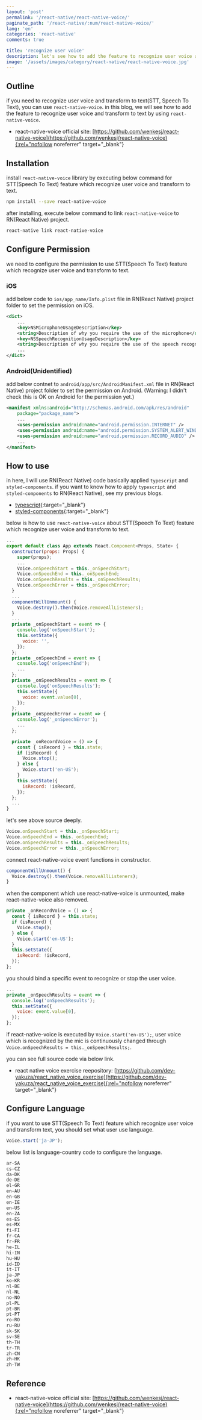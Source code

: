 ```yaml
---
layout: 'post'
permalink: '/react-native/react-native-voice/'
paginate_path: '/react-native/:num/react-native-voice/'
lang: 'en'
categories: 'react-native'
comments: true

title: 'recognize user voice'
description: let's see how to add the feature to recognize user voice and transform to text by react-native-voice on RN(React Native)
image: '/assets/images/category/react-native/react-native-voice.jpg'
---
```



## Outline
if you need to recognize user voice and transform to text(STT, Speech To Text), you can use ```react-native-voice```. in this blog, we will see how to add the feature to recognize user voice and transform to text by using ```react-native-voice```.

- react-native-voice official site: [https://github.com/wenkesj/react-native-voice](https://github.com/wenkesj/react-native-voice){:rel="nofollow noreferrer" target="_blank"}

## Installation
install ```react-native-voice``` library by executing below command for STT(Speech To Text) feature which recognize user voice and transform to text.

```bash
npm install --save react-native-voice
```

after installing, execute below command to link ```react-native-voice``` to RN(React Native) project.

```bash
react-native link react-native-voice
```

## Configure Permission
we need to configure the permission to use STT(Speech To Text) feature which recognize user voice and transform to text.

### iOS
add below code to ```ios/app_name/Info.plist``` file in RN(React Native) project folder to set the permission on iOS.

```xml
<dict>
    ...
    <key>NSMicrophoneUsageDescription</key>
    <string>Description of why you require the use of the microphone</string>
    <key>NSSpeechRecognitionUsageDescription</key>
    <string>Description of why you require the use of the speech recognition</string>
    ...
</dict>
```

### Android(Unidentified)
add below contnet to ```android/app/src/AndroidManifest.xml``` file in RN(React Native) project folder to set the permission on Android. (Warning: I didn't check this is OK on Android for the permission yet.)

```xml
<manifest xmlns:android="http://schemas.android.com/apk/res/android"
    package="package_name">
    ...
    <uses-permission android:name="android.permission.INTERNET" />
    <uses-permission android:name="android.permission.SYSTEM_ALERT_WINDOW"/>
    <uses-permission android:name="android.permission.RECORD_AUDIO" />
    ...
</manifest>
```

## How to use
in here, I will use RN(React Native) code basically applied ```typescript``` and ```styled-components```. if you want to know how to apply ```typescript``` and ```styled-components``` to RN(React Native), see my previous blogs.

- [typescript]({{site.url}}/{{page.categories}}/typescript/){:target="_blank"}
- [styled-components]({{site.url}}/{{page.categories}}/styled-components/){:target="_blank"}

below is how to use ```react-native-voice``` about STT(Speech To Text) feature which recognize user voice and transform to text.

```js
...
export default class App extends React.Component<Props, State> {
  constructor(props: Props) {
    super(props);
    ...
    Voice.onSpeechStart = this._onSpeechStart;
    Voice.onSpeechEnd = this._onSpeechEnd;
    Voice.onSpeechResults = this._onSpeechResults;
    Voice.onSpeechError = this._onSpeechError;
  }
  ...
  componentWillUnmount() {
    Voice.destroy().then(Voice.removeAllListeners);
  }
  ...
  private _onSpeechStart = event => {
    console.log('onSpeechStart');
    this.setState({
      voice: '',
    });
  };
  private _onSpeechEnd = event => {
    console.log('onSpeechEnd');
    ...
  };
  private _onSpeechResults = event => {
    console.log('onSpeechResults');
    this.setState({
      voice: event.value[0],
    });
  };
  private _onSpeechError = event => {
    console.log('_onSpeechError');
    ...
  };

  private _onRecordVoice = () => {
    const { isRecord } = this.state;
    if (isRecord) {
      Voice.stop();
    } else {
      Voice.start('en-US');
    }
    this.setState({
      isRecord: !isRecord,
    });
  };
  ...
}
```

let's see above source deeply.

```js
Voice.onSpeechStart = this._onSpeechStart;
Voice.onSpeechEnd = this._onSpeechEnd;
Voice.onSpeechResults = this._onSpeechResults;
Voice.onSpeechError = this._onSpeechError;
```

connect react-native-voice event functions in constructor.

```js
componentWillUnmount() {
  Voice.destroy().then(Voice.removeAllListeners);
}
```

when the component which use react-native-voice is unmounted, make react-native-voice also removed.

```js
private _onRecordVoice = () => {
  const { isRecord } = this.state;
  if (isRecord) {
    Voice.stop();
  } else {
    Voice.start('en-US');
  }
  this.setState({
    isRecord: !isRecord,
  });
};
```

you should bind a specific event to recognize or stop the user voice.

```js
...
private _onSpeechResults = event => {
  console.log('onSpeechResults');
  this.setState({
    voice: event.value[0],
  });
};
```

if react-native-voice is executed by ```Voice.start('en-US');```, user voice which is recognized by the mic is continuously changed through ```Voice.onSpeechResults = this._onSpeechResults;```.

you can see full source code via below link.

- react native voice exercise reepository: [https://github.com/dev-yakuza/react_native_voice_exercise](https://github.com/dev-yakuza/react_native_voice_exercise){:rel="nofollow noreferrer" target="_blank"}

## Configure Language
if you want to use STT(Speech To Text) feature which recognize user voice and transform text, you should set what user use language.

```js
Voice.start('ja-JP');
```

below list is language-country code to configure the language.

```bash
ar-SA
cs-CZ
da-DK
de-DE
el-GR
en-AU
en-GB
en-IE
en-US
en-ZA
es-ES
es-MX
fi-FI
fr-CA
fr-FR
he-IL
hi-IN
hu-HU
id-ID
it-IT
ja-JP
ko-KR
nl-BE
nl-NL
no-NO
pl-PL
pt-BR
pt-PT
ro-RO
ru-RU
sk-SK
sv-SE
th-TH
tr-TR
zh-CN
zh-HK
zh-TW
```


## Reference
- react-native-voice official site: [https://github.com/wenkesj/react-native-voice](https://github.com/wenkesj/react-native-voice){:rel="nofollow noreferrer" target="_blank"}